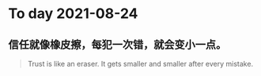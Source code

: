 
# To day 2021-08-24


## 信任就像橡皮擦，每犯一次错，就会变小一点。
> Trust is like an eraser. It gets smaller and smaller after every mistake.

    